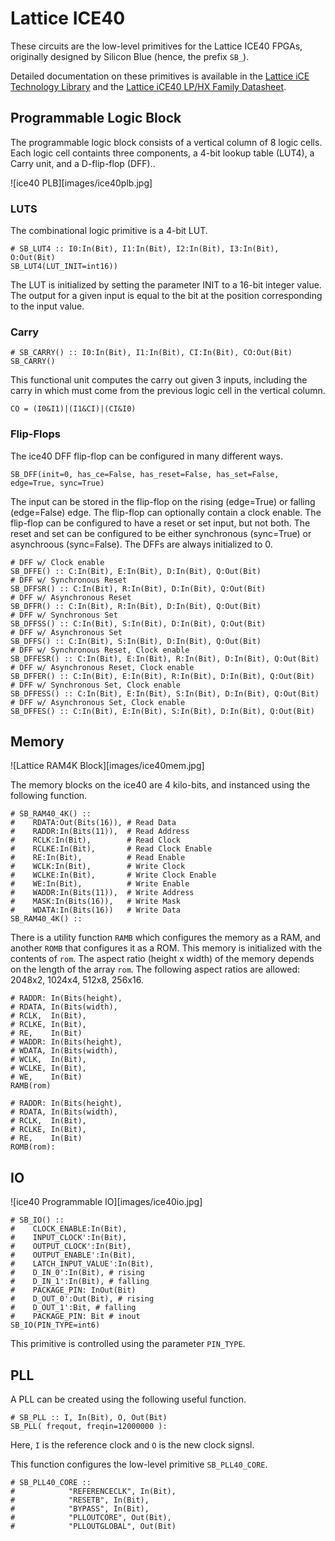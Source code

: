 # Lattice ICE40

These circuits are the low-level primitives for the Lattice ICE40 FPGAs,
originally designed by Silicon Blue (hence, the prefix `SB_`).

Detailed documentation on these primitives is available in the [Lattice iCE
Technology
Library](http://www.latticesemi.com/~/media/LatticeSemi/Documents/TechnicalBriefs/SBTICETechnologyLibrary201504.pdf)
and the [Lattice iCE40 LP/HX Family
Datasheet](http://www.latticesemi.com/~/media/LatticeSemi/Documents/DataSheets/iCE/iCE40LPHXFamilyDataSheet.pdf).

## Programmable Logic Block 

The programmable logic block consists of a vertical column of 8 logic cells.
Each logic cell containts three components,
a 4-bit lookup table (LUT4), a Carry unit, and a D-flip-flop (DFF)..

![ice40 PLB][images/ice40plb.jpg]

### LUTS

The combinational logic primitive is a 4-bit LUT.

```
# SB_LUT4 :: I0:In(Bit), I1:In(Bit), I2:In(Bit), I3:In(Bit), O:Out(Bit)
SB_LUT4(LUT_INIT=int16))
```

The LUT is initialized by setting 
the parameter INIT to a 16-bit integer value. 
The output for a given input is equal 
to the bit at the position corresponding to the input value.

### Carry 

```
# SB_CARRY() :: I0:In(Bit), I1:In(Bit), CI:In(Bit), CO:Out(Bit)
SB_CARRY()
```

This functional unit computes the carry out given 3 inputs,
including the carry in which must come from the previous logic cell
in the vertical column.

```
CO = (I0&I1)|(I1&CI)|(CI&I0)
```

### Flip-Flops

The ice40 DFF flip-flop can be configured in many different ways.
```
SB_DFF(init=0, has_ce=False, has_reset=False, has_set=False, edge=True, sync=True)
```
The input can be stored in the flip-flop 
on the rising (edge=True) or falling (edge=False) edge.
The flip-flop can optionally contain a clock enable.
The flip-flop can be configured to have a reset or set input,
but not both.
The reset and set can be configured to be either
synchronous (sync=True) or asynchroous (sync=False).
The DFFs are always initialized to 0.

```
# DFF w/ Clock enable
SB_DFFE() :: C:In(Bit), E:In(Bit), D:In(Bit), Q:Out(Bit)
# DFF w/ Synchronous Reset
SB_DFFSR() :: C:In(Bit), R:In(Bit), D:In(Bit), Q:Out(Bit)
# DFF w/ Asynchronous Reset
SB_DFFR() :: C:In(Bit), R:In(Bit), D:In(Bit), Q:Out(Bit)
# DFF w/ Synchronous Set
SB_DFFSS() :: C:In(Bit), S:In(Bit), D:In(Bit), Q:Out(Bit)
# DFF w/ Asynchronous Set
SB_DFFS() :: C:In(Bit), S:In(Bit), D:In(Bit), Q:Out(Bit)
# DFF w/ Synchronous Reset, Clock enable
SB_DFFESR() :: C:In(Bit), E:In(Bit), R:In(Bit), D:In(Bit), Q:Out(Bit)
# DFF w/ Asynchronous Reset, Clock enable
SB_DFFER() :: C:In(Bit), E:In(Bit), R:In(Bit), D:In(Bit), Q:Out(Bit)
# DFF w/ Synchronous Set, Clock enable
SB_DFFESS() :: C:In(Bit), E:In(Bit), S:In(Bit), D:In(Bit), Q:Out(Bit)
# DFF w/ Asynchronous Set, Clock enable
SB_DFFES() :: C:In(Bit), E:In(Bit), S:In(Bit), D:In(Bit), Q:Out(Bit)
```

## Memory 

![Lattice RAM4K Block][images/ice40mem.jpg]

The memory blocks on the ice40 are 4 kilo-bits,
and instanced using the following function.

```
# SB_RAM40_4K() ::
#    RDATA:Out(Bits(16)), # Read Data
#    RADDR:In(Bits(11)),  # Read Address
#    RCLK:In(Bit),        # Read Clock
#    RCLKE:In(Bit),       # Read Clock Enable
#    RE:In(Bit),          # Read Enable
#    WCLK:In(Bit),        # Write Clock
#    WCLKE:In(Bit),       # Write Clock Enable
#    WE:In(Bit),          # Write Enable
#    WADDR:In(Bits(11)),  # Write Address
#    MASK:In(Bits(16)),   # Write Mask
#    WDATA:In(Bits(16))   # Write Data
SB_RAM40_4K() ::
```

There is a utility function `RAMB`
which configures the memory as a RAM,
and another `ROMB` that configures it as a ROM.
This memory is initialized with the contents of `rom`.
The aspect ratio (height x width) of the memory 
depends on the length of the array `rom`.
The following aspect ratios are allowed:
2048x2,
1024x4,
512x8,
256x16.

```
# RADDR: In(Bits(height),
# RDATA, In(Bits(width),
# RCLK,  In(Bit),
# RCLKE, In(Bit),
# RE,    In(Bit)
# WADDR: In(Bits(height),
# WDATA, In(Bits(width),
# WCLK,  In(Bit),
# WCLKE, In(Bit),
# WE,    In(Bit)
RAMB(rom)
```

```
# RADDR: In(Bits(height),
# RDATA, In(Bits(width),
# RCLK,  In(Bit),
# RCLKE, In(Bit),
# RE,    In(Bit)
ROMB(rom):
```


## IO

![ice40 Programmable IO][images/ice40io.jpg]

```
# SB_IO() ::
#    CLOCK_ENABLE:In(Bit),
#    INPUT_CLOCK':In(Bit),
#    OUTPUT_CLOCK':In(Bit),
#    OUTPUT_ENABLE':In(Bit),
#    LATCH_INPUT_VALUE':In(Bit),
#    D_IN_0':In(Bit), # rising
#    D_IN_1':In(Bit), # falling
#    PACKAGE_PIN: InOut(Bit) 
#    D_OUT_0':Out(Bit), # rising
#    D_OUT_1':Bit, # falling
#    PACKAGE_PIN: Bit # inout
SB_IO(PIN_TYPE=int6)
```
This primitive is controlled using the parameter `PIN_TYPE`.

## PLL

A PLL can be created using the following useful function.
```
# SB_PLL :: I, In(Bit), O, Out(Bit)
SB_PLL( freqout, freqin=12000000 ):
```
Here, `I` is the reference clock and `O` is the new clock signsl.

This function configures the low-level primitive `SB_PLL40_CORE`.
```
# SB_PLL40_CORE :: 
#            "REFERENCECLK", In(Bit),
#            "RESETB", In(Bit),
#            "BYPASS", In(Bit),
#            "PLLOUTCORE", Out(Bit),
#            "PLLOUTGLOBAL", Out(Bit)
```
